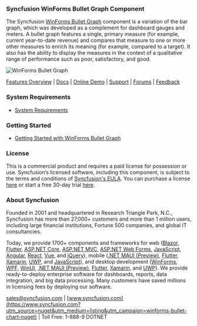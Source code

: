### Syncfusion WinForms Bullet Graph Component
The Syncfusion [WinForms Bullet Graph](https://www.syncfusion.com/winforms-ui-controls/bullet-graph?utm_source=nuget&utm_medium=listing&utm_campaign=winforms-bullet-chart-nuget) component is a variation of the bar graph, which was developed as a complement for dashboard gauges and meters. A bullet graph features a single, primary measure (for example, current year-to-date revenue) and compares that measure to one or more other measures to enrich its meaning (for example, compared to a target). It also has the ability to display the measures in the context of a qualitative range of performance such as poor, satisfactory, and good.

![WinForms Bullet Graph](https://cdn.syncfusion.com/nuget-readme/winforms/winforms_bulletgraph.png)

[Features Overview](https://www.syncfusion.com/winforms-ui-controls/bullet-graph?utm_source=nuget&utm_medium=listing&utm_campaign=winforms-bullet-chart-nuget) | [Docs](https://help.syncfusion.com/windowsforms/bullet-graph/getting-started?utm_source=nuget&utm_medium=listing&utm_campaign=winforms-bullet-chart-nuget) | [Online Demo](https://github.com/syncfusion/winforms-demos?utm_source=nuget&utm_medium=listing&utm_campaign=winforms-bullet-chart-nuget) | [Support](https://www.syncfusion.com/support/directtrac/incidents/newincident?utm_source=nuget&utm_medium=listing&utm_campaign=winforms-bullet-chart-nuget) | [Forums](https://www.syncfusion.com/forums/windowsforms?utm_source=nuget&utm_medium=listing&utm_campaign=winforms-bullet-chart-nuget) | [Feedback](https://www.syncfusion.com/feedback/winforms?utm_source=nuget&utm_medium=listing&utm_campaign=winforms-bullet-chart-nuget)

### System Requirements

* [System Requirements](https://help.syncfusion.com/windowsforms/installation/system-requirements?utm_source=nuget&utm_medium=listing&utm_campaign=winforms-bullet-chart-nuget)

### Getting Started

* [Getting Started with WinForms Bullet Graph](https://help.syncfusion.com/windowsforms/bullet-graph/getting-started?utm_source=nuget&utm_medium=listing&utm_campaign=winforms-bullet-chart-nuget)

### License

This is a commercial product and requires a paid license for possession or use. Syncfusion’s licensed software, including this component, is subject to the terms and conditions of [Syncfusion's EULA](https://www.syncfusion.com/eula/es/?utm_source=nuget&utm_medium=listing&utm_campaign=winforms-bullet-chart-nuget). You can purchase a license [here](https://www.syncfusion.com/sales/products?utm_source=nuget&utm_medium=listing&utm_campaign=winforms-bullet-chart-nuget) or start a free 30-day trial [here](https://www.syncfusion.com/account/manage-trials/start-trials?utm_source=nuget&utm_medium=listing&utm_campaign=winforms-bullet-chart-nuget).

### About Syncfusion

Founded in 2001 and headquartered in Research Triangle Park, N.C., Syncfusion has more than 27,000+ customers and more than 1 million users, including large financial institutions, Fortune 500 companies, and global IT consultancies.
 
Today, we provide 1700+ components and frameworks for web ([Blazor](https://www.syncfusion.com/blazor-components?utm_source=nuget&utm_medium=listing&utm_campaign=winforms-bullet-chart-nuget), [Flutter](https://www.syncfusion.com/flutter-widgets?utm_source=nuget&utm_medium=listing&utm_campaign=winforms-bullet-chart-nuget), [ASP.NET Core](https://www.syncfusion.com/aspnet-core-ui-controls?utm_source=nuget&utm_medium=listing&utm_campaign=winforms-bullet-chart-nuget), [ASP.NET MVC](https://www.syncfusion.com/aspnet-mvc-ui-controls?utm_source=nuget&utm_medium=listing&utm_campaign=winforms-bullet-chart-nuget), [ASP.NET Web Forms](https://www.syncfusion.com/jquery/aspnet-webforms-ui-controls?utm_source=nuget&utm_medium=listing&utm_campaign=winforms-bullet-chart-nuget), [JavaScript](https://www.syncfusion.com/javascript-ui-controls?utm_source=nuget&utm_medium=listing&utm_campaign=winforms-bullet-chart-nuget), [Angular](https://www.syncfusion.com/angular-ui-components?utm_source=nuget&utm_medium=listing&utm_campaign=winforms-bullet-chart-nuget), [React](https://www.syncfusion.com/react-ui-components?utm_source=nuget&utm_medium=listing&utm_campaign=winforms-bullet-chart-nuget), [Vue](https://www.syncfusion.com/vue-ui-components?utm_source=nuget&utm_medium=listing&utm_campaign=winforms-bullet-chart-nuget), and [jQuery](https://www.syncfusion.com/jquery-ui-widgets?utm_source=nuget&utm_medium=listing&utm_campaign=winforms-bullet-chart-nuget)), mobile ([.NET MAUI (Preview)](https://www.syncfusion.com/maui-controls?utm_source=nuget&utm_medium=listing&utm_campaign=winforms-bullet-chart-nuget), [Flutter](https://www.syncfusion.com/flutter-widgets?utm_source=nuget&utm_medium=listing&utm_campaign=winforms-bullet-chart-nuget), [Xamarin](https://www.syncfusion.com/xamarin-ui-controls?utm_source=nuget&utm_medium=listing&utm_campaign=winforms-bullet-chart-nuget), [UWP](https://www.syncfusion.com/uwp-ui-controls?utm_source=nuget&utm_medium=listing&utm_campaign=winforms-bullet-chart-nuget), and [JavaScript](https://www.syncfusion.com/javascript-ui-controls?utm_source=nuget&utm_medium=listing&utm_campaign=winforms-bullet-chart-nuget)), and desktop development ([WinForms](https://www.syncfusion.com/winforms-ui-controls?utm_source=nuget&utm_medium=listing&utm_campaign=winforms-bullet-chart-nuget), [WPF](https://www.syncfusion.com/wpf-controls?utm_source=nuget&utm_medium=listing&utm_campaign=winforms-bullet-chart-nuget), [WinUI](https://www.syncfusion.com/winui-controls?utm_source=nuget&utm_medium=listing&utm_campaign=winforms-bullet-chart-nuget), [.NET MAUI (Preview)](https://www.syncfusion.com/maui-controls?utm_source=nuget&utm_medium=listing&utm_campaign=winforms-bullet-chart-nuget), [Flutter](https://www.syncfusion.com/flutter-widgets?utm_source=nuget&utm_medium=listing&utm_campaign=winforms-bullet-chart-nuget), [Xamarin](https://www.syncfusion.com/xamarin-ui-controls?utm_source=nuget&utm_medium=listing&utm_campaign=winforms-bullet-chart-nuget), and [UWP](https://www.syncfusion.com/uwp-ui-controls?utm_source=nuget&utm_medium=listing&utm_campaign=winforms-bullet-chart-nuget)). We provide ready-to-deploy enterprise software for dashboards, reports, data integration, and big data processing. Many customers have saved millions in licensing fees by deploying our software.

[sales@syncfusion.com](mailto:sales@syncfusion.com?Subject=Syncfusion%20WinForms%20Bullet%20Graph-%20NuGet) | [www.syncfusion.com](https://www.syncfusion.com?utm_source=nuget&utm_medium=listing&utm_campaign=winforms-bullet-chart-nuget) | Toll Free: 1-888-9 DOTNET



   
